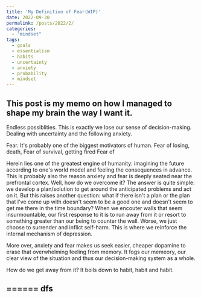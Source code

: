 ```yaml
---
title: 'My Definition of Fear(WIP)'
date: 2022-09-30
permalink: /posts/2022/2/
categories: 
  - "mindset"
tags:
  - goals
  - essentialism
  - habits
  - uncertainty
  - anxiety
  - probability
  - mindset
---
```

## This post is my memo on how I managed to shape my brain the way I want it.

Endless possiblities. This is exactly we lose our sense of decision-making.
Dealing with uncertainty and the following anxiety.

Fear. It's probably one of the biggest motivators of human.
Fear of losing, death, 
Fear of survival, getting fired
Fear of 

Herein lies one of the greatest engine of humanity: imagining the future according to one's world model and feeling the consequences in advance. 
This is probably also the reason anxiety and fear is deeply seated near the prefrontal cortex.
Well, how do we overcome it? 
The answer is quite simple: we develop a plan/solution to get around the anticipated problems and act on it.
But this raises another question: what if there isn't a plan or the plan that I've come up with doesn't seem to be a good one and doesn't seem to get me there in the time boundary?
When we encouter walls that seem insurmountable, our first response to it is to run away from it or resort to something greater than our being to counter the wall.
Worse, we just choose to surrender and inflict self-harm.
This is where we reinforce the internal mechanism of depression.

More over, anxiety and fear makes us seek easier, cheaper dopamine to erase that overwhelming feeling from memory. It fogs our memeory, our clear view of the situation and thus our decision-making system as a whole.


How do we get away from it?
It boils down to habit, habit and habit.

======
dfs
----

